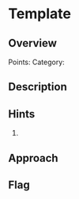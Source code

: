 # Template

## Overview

Points: 
Category: 

## Description



## Hints

1. 


## Approach


## Flag